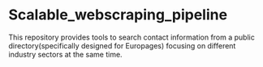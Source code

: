 # Scalable_webscraping_pipeline
This repository provides tools to search contact information from  a public directory(specifically designed for Europages) focusing on different industry sectors at the same time. 
